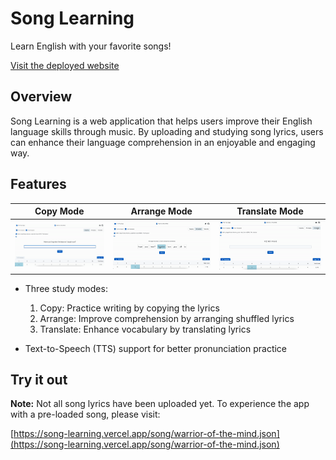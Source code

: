# Song Learning

Learn English with your favorite songs!

[Visit the deployed website](https://song-learning.vercel.app/)

## Overview

Song Learning is a web application that helps users improve their English language skills through music. By uploading and studying song lyrics, users can enhance their language comprehension in an enjoyable and engaging way.

## Features

|         Copy Mode          |           Arrange Mode           |            Translate Mode            |
| :------------------------: | :------------------------------: | :----------------------------------: |
| ![Copy Mode GIF](copy.gif) | ![Arrange Mode GIF](arrange.gif) | ![Translate Mode GIF](translate.gif) |

- Three study modes:

  1. Copy: Practice writing by copying the lyrics
  2. Arrange: Improve comprehension by arranging shuffled lyrics
  3. Translate: Enhance vocabulary by translating lyrics

- Text-to-Speech (TTS) support for better pronunciation practice

## Try it out

**Note:** Not all song lyrics have been uploaded yet. To experience the app with a pre-loaded song, please visit:

[https://song-learning.vercel.app/song/warrior-of-the-mind.json](https://song-learning.vercel.app/song/warrior-of-the-mind.json)
